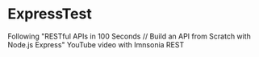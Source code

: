 # ExpressTest
 Following "RESTful APIs in 100 Seconds // Build an API from Scratch with Node.js Express" YouTube video with Imnsonia REST

